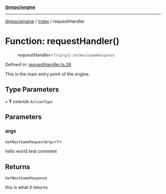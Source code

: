 [**@repo/engine**](../../README.md)

***

[@repo/engine](../../modules.md) / [index](../README.md) / requestHandler

# Function: requestHandler()

> **requestHandler**\<`T`\>(`args`): `GetNextGameResponse`

Defined in: [requestHandler.ts:26](https://github.com/alexqguo/drinking-board-game-v3/blob/f4b30ce3bbff29fdc5168537ad19cad53cf85dbb/packages/engine/src/requestHandler.ts#L26)

This is the main entry point of the engine.

## Type Parameters

• **T** *extends* `ActionType`

## Parameters

### args

`GetNextGameRequestArgs`\<`T`\>

hello world test comment

## Returns

`GetNextGameResponse`

this is what it returns
